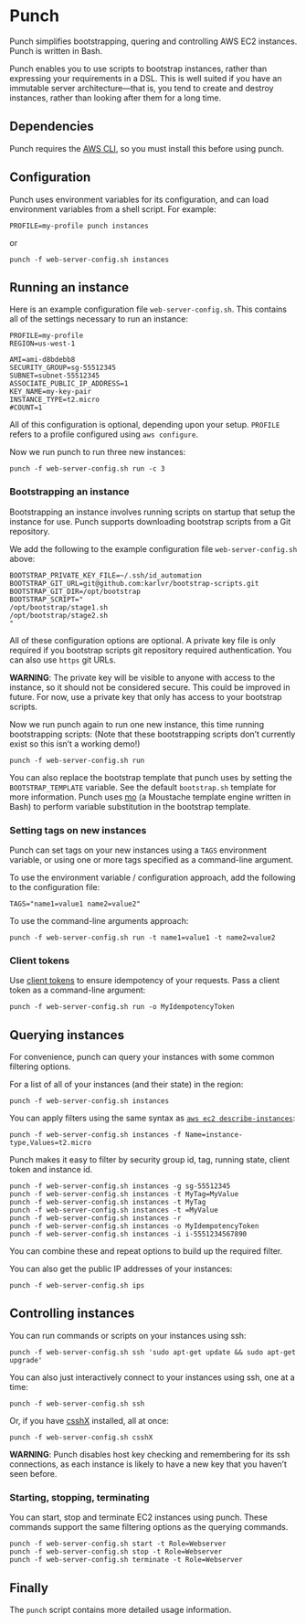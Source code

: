 # Punch

Punch simplifies bootstrapping, quering and controlling AWS EC2 instances. Punch is written in Bash.

Punch enables you to use scripts to bootstrap instances, rather than expressing your requirements in a DSL. This is well suited if you have an immutable server architecture—that is, you tend to create and destroy instances, rather than looking after them for a long time.

## Dependencies

Punch requires the [AWS CLI](https://aws.amazon.com/cli/), so you must install this before using punch.

## Configuration

Punch uses environment variables for its configuration, and can load environment variables from a shell script. For example:

```
PROFILE=my-profile punch instances
```

or

```
punch -f web-server-config.sh instances
```

## Running an instance

Here is an example configuration file `web-server-config.sh`. This contains all of the settings necessary to run an instance:
```
PROFILE=my-profile
REGION=us-west-1

AMI=ami-d8bdebb8
SECURITY_GROUP=sg-55512345
SUBNET=subnet-55512345
ASSOCIATE_PUBLIC_IP_ADDRESS=1
KEY_NAME=my-key-pair
INSTANCE_TYPE=t2.micro
#COUNT=1
```

All of this configuration is optional, depending upon your setup. `PROFILE` refers to a profile configured using `aws configure`.

Now we run punch to run three new instances:
```
punch -f web-server-config.sh run -c 3
```

### Bootstrapping an instance

Bootstrapping an instance involves running scripts on startup that setup the instance for use. Punch supports downloading bootstrap scripts from a Git repository.

We add the following to the example configuration file `web-server-config.sh` above:
```
BOOTSTRAP_PRIVATE_KEY_FILE=~/.ssh/id_automation
BOOTSTRAP_GIT_URL=git@github.com:karlvr/bootstrap-scripts.git
BOOTSTRAP_GIT_DIR=/opt/bootstrap
BOOTSTRAP_SCRIPT="
/opt/bootstrap/stage1.sh
/opt/bootstrap/stage2.sh
"
```

All of these configuration options are optional. A private key file is only required if you bootstrap scripts git repository required authentication. You can also use `https` git URLs.

**WARNING**: The private key will be visible to anyone with access to the instance, so it should not be considered secure. This could be improved in future. For now, use a private key that only has access to your bootstrap scripts.

Now we run punch again to run one new instance, this time running bootstrapping scripts: (Note that these bootstrapping scripts don’t currently exist so this isn’t a working demo!)
```
punch -f web-server-config.sh run
```

You can also replace the bootstrap template that punch uses by setting the `BOOTSTRAP_TEMPLATE` variable. See the default `bootstrap.sh` template for more information. Punch uses [mo](https://github.com/tests-always-included/mo) (a Moustache template engine written in Bash) to perform variable substitution in the bootstrap template.

### Setting tags on new instances

Punch can set tags on your new instances using a `TAGS` environment variable, or using one or more tags specified as a command-line argument.

To use the environment variable / configuration approach, add the following to the configuration file:
```
TAGS="name1=value1 name2=value2"
```

To use the command-line arguments approach:
```
punch -f web-server-config.sh run -t name1=value1 -t name2=value2
```

### Client tokens

Use [client tokens](http://docs.aws.amazon.com/AWSEC2/latest/APIReference/Run_Instance_Idempotency.html#client-tokens) to ensure idempotency of your requests. Pass a client token as a command-line argument:

```
punch -f web-server-config.sh run -o MyIdempotencyToken
```

## Querying instances

For convenience, punch can query your instances with some common filtering options.

For a list of all of your instances (and their state) in the region:
```
punch -f web-server-config.sh instances
```

You can apply filters using the same syntax as [`aws ec2 describe-instances`](http://docs.aws.amazon.com/cli/latest/reference/ec2/describe-instances.html):
```
punch -f web-server-config.sh instances -f Name=instance-type,Values=t2.micro
```

Punch makes it easy to filter by security group id, tag, running state, client token and instance id.
```
punch -f web-server-config.sh instances -g sg-55512345
punch -f web-server-config.sh instances -t MyTag=MyValue
punch -f web-server-config.sh instances -t MyTag
punch -f web-server-config.sh instances -t =MyValue
punch -f web-server-config.sh instances -r
punch -f web-server-config.sh instances -o MyIdempotencyToken
punch -f web-server-config.sh instances -i i-5551234567890
```

You can combine these and repeat options to build up the required filter.

You can also get the public IP addresses of your instances:
```
punch -f web-server-config.sh ips
```

## Controlling instances

You can run commands or scripts on your instances using ssh:
```
punch -f web-server-config.sh ssh 'sudo apt-get update && sudo apt-get upgrade'
```

You can also just interactively connect to your instances using ssh, one at a time:
```
punch -f web-server-config.sh ssh
```

Or, if you have [csshX](https://github.com/brockgr/csshx) installed, all at once:
```
punch -f web-server-config.sh csshX
```

**WARNING**: Punch disables host key checking and remembering for its ssh connections, as each instance is likely to have a new key that you haven’t seen before.

### Starting, stopping, terminating

You can start, stop and terminate EC2 instances using punch. These commands support the same filtering options as the querying commands.

```
punch -f web-server-config.sh start -t Role=Webserver
punch -f web-server-config.sh stop -t Role=Webserver
punch -f web-server-config.sh terminate -t Role=Webserver
```

## Finally

The `punch` script contains more detailed usage information.
